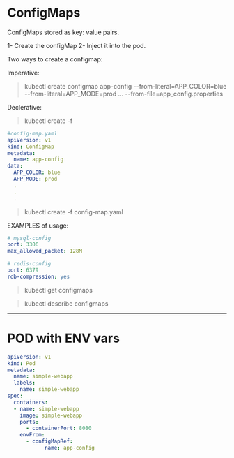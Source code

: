 # ConfigMaps

ConfigMaps stored as key: value pairs.

1- Create the configMap
2- Inject it into the pod.


Two ways to create a configmap:

Imperative:
> kubectl create configmap app-config --from-literal=APP_COLOR=blue --from-literal=APP_MODE=prod ... 
                                      --from-file=app_config.properties

Declerative:
> kubectl create -f 


```yaml
#config-map.yaml
apiVersion: v1
kind: ConfigMap
metadata:
  name: app-config
data:
  APP_COLOR: blue
  APP_MODE: prod
  .
  .
  .
```

> kubectl create -f config-map.yaml


EXAMPLES of usage:

```yaml
# mysql-config
port: 3306
max_allowed_packet: 128M
```


```yaml
# redis-config
port: 6379
rdb-compression: yes
```

> kubectl get configmaps

> kubectl describe configmaps

---

# POD with ENV vars

```yaml
apiVersion: v1
kind: Pod
metadata:
  name: simple-webapp
  labels:
    name: simple-webapp
spec:
  containers:
  - name: simple-webapp
    image: simple-webapp
    ports:
      - containerPort: 8080
    envFrom:
      - configMapRef:
            name: app-config

```